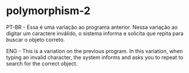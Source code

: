# polymorphism-2

PT-BR - 
Essa é uma variação ao programa anterior. Nessa variação ao digitar um caractere inválido, o sistema informa e solicita que repita para buscar o objeto correto. 

ENG - 
This is a variation on the previous program. In this variation, when typing an invalid character, the system informs and asks you to repeat to search for the correct object.
